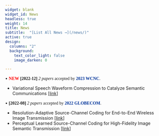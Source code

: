 ```yaml
---
widget: blank
widget_id: News
headless: true
weight: 14
title: News
subtitle:  "[List All News →](/news/)"
active: true
design:
  columns: "2"
  background:
    text_color_light: false
    image_darken: 0

---
```

• <font face=consolas> <font face=fantasy color=red>**NEW**</font> **[2022-12]** *2 papers* accepted by <font color=#003399>**2023 WCNC**</font>.</font><br/>
  - Variational Speech Waveform Compression to Catalyze Semantic Communications [[link](https://wondrous-dusk-013c57.netlify.app/publication/variational-speech-waveform-compression-to-catalyze-semantic-communications/)] <br/>
  
• <font face=consolas> **[2022-08]** *2 papers* accepted by <font color=#003399>**2022 GLOBECOM**</font>.</font><br/>
  - Resolution-Adaptive Source-Channel Coding for End-to-End Wireless Image Transmission [[link](https://wondrous-dusk-013c57.netlify.app/publication/resolution-adaptive-source-channel-coding-for-end-to-end-wireless-image-transmission/)] <br/>
  - Perceptual Learned Source-Channel Coding for High-Fidelity Image Semantic Transmission [[link](https://wondrous-dusk-013c57.netlify.app/publication/perceptual-learned-source-channel-coding-for-high-fidelity-image-semantic-transmission/)] <br/>
  

